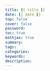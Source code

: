 ```yaml
---
title: {{ title }}
date: {{ date }}
top: false
cover: false
password:
toc: true
mathjax: true
summary:
tags:
categories:
keywords: 
description:
---
```

